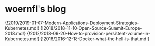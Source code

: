 # woernfl's blog

{!2019/2019-01-07-Modern-Applications-Deployment-Strategies-Kubernetes.md!}
{!2018/2018-11-10-Open-Source-Summit-Europe-2018.md!}
{!2018/2018-09-20-How-to-provision-persistent-volume-in-Kubernetes.md!}
{!2016/2016-12-18-Docker-what-the-hell-is-that.md!}